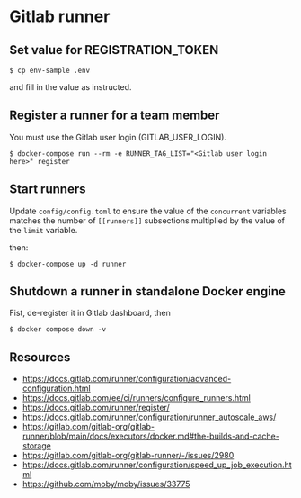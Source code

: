 # Gitlab runner

## Set value for REGISTRATION_TOKEN

```
$ cp env-sample .env
```

and fill in the value as instructed.

## Register a runner for a team member

You must use the Gitlab user login (GITLAB_USER_LOGIN).

```
$ docker-compose run --rm -e RUNNER_TAG_LIST="<Gitlab user login here>" register
```

## Start runners

Update ``config/config.toml`` to ensure the value of the ``concurrent``
variables matches the number of ``[[runners]]`` subsections multiplied by the value of the  ``limit`` variable.

then: 

```
$ docker-compose up -d runner
```

## Shutdown a runner in standalone Docker engine

Fist, de-register it in Gitlab dashboard, then

```
$ docker compose down -v
```


## Resources 

* https://docs.gitlab.com/runner/configuration/advanced-configuration.html
* https://docs.gitlab.com/ee/ci/runners/configure_runners.html
* https://docs.gitlab.com/runner/register/
* https://docs.gitlab.com/runner/configuration/runner_autoscale_aws/
* https://gitlab.com/gitlab-org/gitlab-runner/blob/main/docs/executors/docker.md#the-builds-and-cache-storage
* https://gitlab.com/gitlab-org/gitlab-runner/-/issues/2980
* https://docs.gitlab.com/runner/configuration/speed_up_job_execution.html
* https://github.com/moby/moby/issues/33775